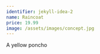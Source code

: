 ```yaml
---
identifier: jekyll-idea-2
name: Raincoat
price: 19.99
image: /assets/images/concept.jpg
---
```

A yellow poncho